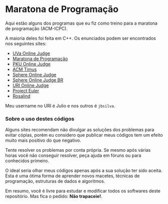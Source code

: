 # Maratona de Programação

Aqui estão alguns dos programas que eu fiz como treino para a maratona de
programação (ACM-ICPC).

A maioria deles foi feita em C++. Os enunciados podem ser encontrados nos
seguintes sites:

*   [UVa Online Judge](http://uva.onlinejudge.org/)
*   [Maratona de Programação](http://maratona.ime.usp.br/)
*   [PKU Online Judge](http://poj.org/)
*   [ACM Timus](http://acm.timus.ru/)
*   [Sphere Online Judge](http://spoj.pl/)
*   [Sphere Online Judge BR](http://br.spoj.pl/)
*   [URI Online Judge](http://urionlinejudge.com.br/)
*   [Project Euler](https://projecteuler.net)
*   [Rosalind](http://rosalind.info)

Meu username no URI é Julio e nos outros é `jbsilva`.


### Sobre o uso destes códigos

Alguns sites recomendam não divulgar as soluções dos problemas para evitar
cópias, porém eu considero que publicar meus códigos tem um efeito muito mais
positivo do que negativo.

Tente resolver os problemas por conta própria. Se mesmo após várias horas você
não conseguir resolver, peça ajuda em fóruns ou para conhecidos primeiro.

O ideal seria olhar meus códigos apenas após a sua solução ter sido aceita.
Esta é uma ótima forma de aprender novos macetes, técnicas de programação,
estruturas de dados e algoritmos.

Em resumo, você é livre para estudar e modificar todos os softwares deste
repositório. Mas fica o pedido: **Não trapaceie!**.
